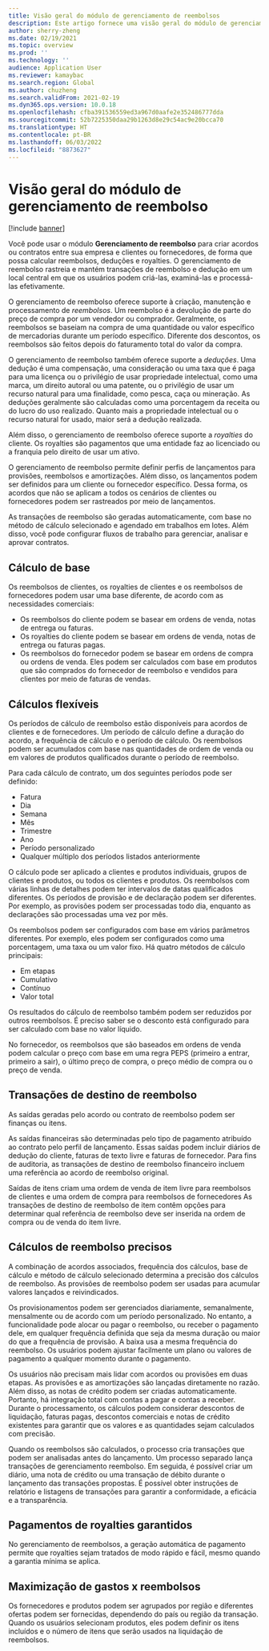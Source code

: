 ```yaml
---
title: Visão geral do módulo de gerenciamento de reembolsos
description: Este artigo fornece uma visão geral do módulo de gerenciamento de reembolso para o Microsoft Dynamics 365 Supply Chain Management.
author: sherry-zheng
ms.date: 02/19/2021
ms.topic: overview
ms.prod: ''
ms.technology: ''
audience: Application User
ms.reviewer: kamaybac
ms.search.region: Global
ms.author: chuzheng
ms.search.validFrom: 2021-02-19
ms.dyn365.ops.version: 10.0.18
ms.openlocfilehash: cfba391536559ed3a967d0aafe2e352486777dda
ms.sourcegitcommit: 52b7225350daa29b1263d8e29c54ac9e20bcca70
ms.translationtype: HT
ms.contentlocale: pt-BR
ms.lasthandoff: 06/03/2022
ms.locfileid: "8873627"
---
```

# <a name="rebate-management-module-overview"></a>Visão geral do módulo de gerenciamento de reembolso

[!include [banner](../includes/banner.md)]

Você pode usar o módulo **Gerenciamento de reembolso** para criar acordos ou contratos entre sua empresa e clientes ou fornecedores, de forma que possa calcular reembolsos, deduções e royalties. O gerenciamento de reembolso rastreia e mantém transações de reembolso e dedução em um local central em que os usuários podem criá-las, examiná-las e processá-las efetivamente.

O gerenciamento de reembolso oferece suporte à criação, manutenção e processamento de *reembolsos*. Um reembolso é a devolução de parte do preço de compra por um vendedor ou comprador. Geralmente, os reembolsos se baseiam na compra de uma quantidade ou valor específico de mercadorias durante um período específico. Diferente dos descontos, os reembolsos são feitos depois do faturamento total do valor da compra.

O gerenciamento de reembolso também oferece suporte a *deduções*. Uma dedução é uma compensação, uma consideração ou uma taxa que é paga para uma licença ou o privilégio de usar propriedade intelectual, como uma marca, um direito autoral ou uma patente, ou o privilégio de usar um recurso natural para uma finalidade, como pesca, caça ou mineração. As deduções geralmente são calculadas como uma porcentagem da receita ou do lucro do uso realizado. Quanto mais a propriedade intelectual ou o recurso natural for usado, maior será a dedução realizada.

Além disso, o gerenciamento de reembolso oferece suporte a *royalties* do cliente. Os royalties são pagamentos que uma entidade faz ao licenciado ou a franquia pelo direito de usar um ativo.

O gerenciamento de reembolso permite definir perfis de lançamentos para provisões, reembolsos e amortizações. Além disso, os lançamentos podem ser definidos para um cliente ou fornecedor específico. Dessa forma, os acordos que não se aplicam a todos os cenários de clientes ou fornecedores podem ser rastreados por meio de lançamentos.

As transações de reembolso são geradas automaticamente, com base no método de cálculo selecionado e agendado em trabalhos em lotes. Além disso, você pode configurar fluxos de trabalho para gerenciar, analisar e aprovar contratos.

## <a name="basis-calculation"></a>Cálculo de base

Os reembolsos de clientes, os royalties de clientes e os reembolsos de fornecedores podem usar uma base diferente, de acordo com as necessidades comerciais:

- Os reembolsos do cliente podem se basear em ordens de venda, notas de entrega ou faturas.
- Os royalties do cliente podem se basear em ordens de venda, notas de entrega ou faturas pagas.
- Os reembolsos do fornecedor podem se basear em ordens de compra ou ordens de venda. Eles podem ser calculados com base em produtos que são comprados do fornecedor de reembolso e vendidos para clientes por meio de faturas de vendas.

## <a name="flexible-calculations"></a>Cálculos flexíveis

Os períodos de cálculo de reembolso estão disponíveis para acordos de clientes e de fornecedores. Um período de cálculo define a duração do acordo, a frequência de cálculo e o período de cálculo. Os reembolsos podem ser acumulados com base nas quantidades de ordem de venda ou em valores de produtos qualificados durante o período de reembolso.

Para cada cálculo de contrato, um dos seguintes períodos pode ser definido:

- Fatura
- Dia
- Semana
- Mês
- Trimestre
- Ano
- Período personalizado
- Qualquer múltiplo dos períodos listados anteriormente

O cálculo pode ser aplicado a clientes e produtos individuais, grupos de clientes e produtos, ou todos os clientes e produtos. Os reembolsos com várias linhas de detalhes podem ter intervalos de datas qualificados diferentes. Os períodos de provisão e de declaração podem ser diferentes. Por exemplo, as provisões podem ser processadas todo dia, enquanto as declarações são processadas uma vez por mês.

Os reembolsos podem ser configurados com base em vários parâmetros diferentes. Por exemplo, eles podem ser configurados como uma porcentagem, uma taxa ou um valor fixo. Há quatro métodos de cálculo principais:

- Em etapas
- Cumulativo
- Contínuo
- Valor total

Os resultados do cálculo de reembolso também podem ser reduzidos por outros reembolsos. É preciso saber se o desconto está configurado para ser calculado com base no valor líquido.

No fornecedor, os reembolsos que são baseados em ordens de venda podem calcular o preço com base em uma regra PEPS (primeiro a entrar, primeiro a sair), o último preço de compra, o preço médio de compra ou o preço de venda.

## <a name="rebate-target-transactions"></a>Transações de destino de reembolso

As saídas geradas pelo acordo ou contrato de reembolso podem ser finanças ou itens.

As saídas financeiras são determinadas pelo tipo de pagamento atribuído ao contrato pelo perfil de lançamento. Essas saídas podem incluir diários de dedução do cliente, faturas de texto livre e faturas de fornecedor. Para fins de auditoria, as transações de destino de reembolso financeiro incluem uma referência ao acordo de reembolso original.

Saídas de itens criam uma ordem de venda de item livre para reembolsos de clientes e uma ordem de compra para reembolsos de fornecedores As transações de destino de reembolso de item contêm opções para determinar qual referência de reembolso deve ser inserida na ordem de compra ou de venda do item livre.

## <a name="accurate-rebate-calculations"></a>Cálculos de reembolso precisos

A combinação de acordos associados, frequência dos cálculos, base de cálculo e método de cálculo selecionado determina a precisão dos cálculos de reembolso. As provisões de reembolso podem ser usadas para acumular valores lançados e reivindicados.

Os provisionamentos podem ser gerenciados diariamente, semanalmente, mensalmente ou de acordo com um período personalizado. No entanto, a funcionalidade pode alocar ou pagar o reembolso, ou receber o pagamento dele, em qualquer frequência definida que seja da mesma duração ou maior do que a frequência de provisão. A baixa usa a mesma frequência do reembolso. Os usuários podem ajustar facilmente um plano ou valores de pagamento a qualquer momento durante o pagamento.

Os usuários não precisam mais lidar com acordos ou provisões em duas etapas. As provisões e as amortizações são lançadas diretamente no razão. Além disso, as notas de crédito podem ser criadas automaticamente. Portanto, há integração total com contas a pagar e contas a receber. Durante o processamento, os cálculos podem considerar descontos de liquidação, faturas pagas, descontos comerciais e notas de crédito existentes para garantir que os valores e as quantidades sejam calculados com precisão.

Quando os reembolsos são calculados, o processo cria transações que podem ser analisadas antes do lançamento. Um processo separado lança transações de gerenciamento reembolso. Em seguida, é possível criar um diário, uma nota de crédito ou uma transação de débito durante o lançamento das transações propostas. É possível obter instruções de relatório e listagens de transações para garantir a conformidade, a eficácia e a transparência.

## <a name="guaranteed-royalty-payments"></a>Pagamentos de royalties garantidos

No gerenciamento de reembolsos, a geração automática de pagamento permite que royalties sejam tratados de modo rápido e fácil, mesmo quando a garantia mínima se aplica.

## <a name="maximizing-spend-versus-rebates"></a>Maximização de gastos x reembolsos

Os fornecedores e produtos podem ser agrupados por região e diferentes ofertas podem ser fornecidas, dependendo do país ou região da transação. Quando os usuários selecionam produtos, eles podem definir os itens incluídos e o número de itens que serão usados na liquidação de reembolsos.
